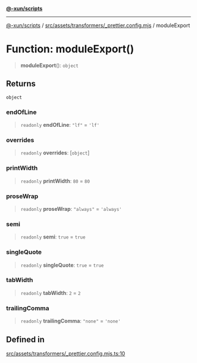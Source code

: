 [**@-xun/scripts**](../../../../../README.md)

***

[@-xun/scripts](../../../../../README.md) / [src/assets/transformers/\_prettier.config.mjs](../README.md) / moduleExport

# Function: moduleExport()

> **moduleExport**(): `object`

## Returns

`object`

### endOfLine

> `readonly` **endOfLine**: `"lf"` = `'lf'`

### overrides

> `readonly` **overrides**: [`object`]

### printWidth

> `readonly` **printWidth**: `80` = `80`

### proseWrap

> `readonly` **proseWrap**: `"always"` = `'always'`

### semi

> `readonly` **semi**: `true` = `true`

### singleQuote

> `readonly` **singleQuote**: `true` = `true`

### tabWidth

> `readonly` **tabWidth**: `2` = `2`

### trailingComma

> `readonly` **trailingComma**: `"none"` = `'none'`

## Defined in

[src/assets/transformers/\_prettier.config.mjs.ts:10](https://github.com/Xunnamius/xscripts/blob/3a8e3952522a9aa3e84a1990f6fcb2207da32534/src/assets/transformers/_prettier.config.mjs.ts#L10)
